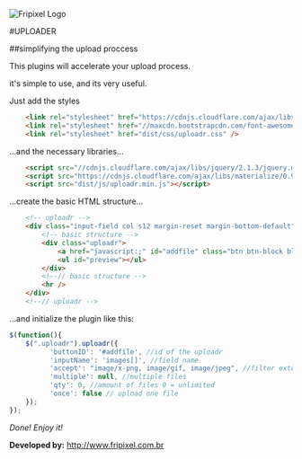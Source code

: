 ![Fripixel Logo](http://www.fripixel.com.br/img/logotipo-footer.png "Fripixel Logo")

#UPLOADER

##simplifying the upload proccess

This plugins will accelerate your upload process.

it's simple to use, and its very useful.

Just add the styles 

```html
	<link rel="stylesheet" href="https://cdnjs.cloudflare.com/ajax/libs/materialize/0.97.1/css/materialize.min.css" />	
	<link rel="stylesheet" href="//maxcdn.bootstrapcdn.com/font-awesome/4.3.0/css/font-awesome.min.css">	
	<link rel="stylesheet" href="dist/css/uploadr.css" /> 	
```

...and the necessary libraries...

```html
	<script src="//cdnjs.cloudflare.com/ajax/libs/jquery/2.1.3/jquery.min.js"></script>		
	<script src="https://cdnjs.cloudflare.com/ajax/libs/materialize/0.97.1/js/materialize.min.js"></script>
	<script src="dist/js/uploadr.min.js"></script>			
```

...create the basic HTML structure...

```html
	<!-- uploadr -->
	<div class="input-field col s12 margin-reset margin-bottom-default">
		<!-- basic structure -->
		<div class="uploadr">
			<a href="javascript:;" id="addfile" class="btn btn-block blue lighten-1"><i class="fa fa-picture-o"></i> images</a>	
			<ul id="preview"></ul>
		</div>
		<!--// basic structure -->
		<hr />
	</div>
	<!--// uploadr -->
```

...and initialize the plugin like this:
 
```javascript
$(function(){
	$(".uploadr").uploadr({
          'buttonID': '#addfile', //id of the uploadr
          'inputName': 'images[]', //field name 
          'accept': "image/x-png, image/gif, image/jpeg", //filter extensions
          'multiple': null, //multiple files
          'qty': 0, //amount of files 0 = unlimited          
          'once': false // upload one file            
	});
});
```

*Done! Enjoy it!*

**Developed by:** http://www.fripixel.com.br